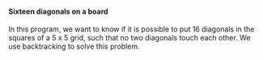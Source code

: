 #### Sixteen diagonals on a board

In this program, we want to know if it is possible to put 16 diagonals in the squares of a 5 x 5 grid, such that no two diagonals 
touch each other. We use backtracking to solve this problem.

